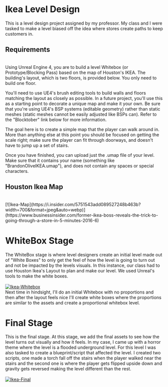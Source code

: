# Ikea Level Design
This is a level design project assigned by my professor. My class and I were tasked to make a level biased off the idea where stores create paths to keep customers in.

## Requirements
<br>
Using Unreal Engine 4, you are to build a level Whitebox (or Prototype/Blocking Pass) based on the map of Houston's IKEA. The building's layout, which is two floors, is provided below. You only need to build one floor.

You'll need to use UE4's brush editing tools to build walls and floors matching the layout as closely as possible. In a future project, you'll use this as a starting point to decorate a unique map and make it your own. Be sure that you're using UE4's BSP systems (editable geometry) rather than static meshes (static meshes cannot be easily adjusted like BSPs can). Refer to the "Blocktober" link below for more information.

The goal here is to create a simple map that the player can walk around in. More than anything else at this point you should be focused on getting the scale right; make sure the player can fit through doorways, and doesn't have to jump up a set of stairs.

Once you have finished, you can upload just the .umap file of your level. Make sure that it contains your name (something like "BrandonOliveIKEA.umap"), and does not contain any spaces or special characters.

## Houston Ikea Map
<br>
[![Ikea-Map](https://i.insider.com/5751543add089527248b463b?width=700&format=jpeg&auto=webp)](https://www.businessinsider.com/former-ikea-boss-reveals-the-trick-to-going-through-a-store-in-5-minutes-2016-6)

# WhiteBox Stage
The WhiteBox stage is where level designers create an initial level made out of "White Boxes" to only get the feel of how the level is going to turn out and not be impacted by the levels visuals. 
In this instance, our class had to use Houston Ikea's Layout to plan and make our level. 
We used Unreal's tools to make the white boxes. 
<br><br>
[![Ikea-Whitebox](http://img.youtube.com/vi/12ucy3vW3tk/mqdefault.jpg)](https://www.youtube.com/watch?v=12ucy3vW3tk)
<br>
Next time in hindsight, I'll do an initial Whitebox with no proportions and then after the layout feels nice I'll create white boxes where the proportions are similar to the assets and create a proportional whitebox level.

# Final Stage
This is the final stage. At this stage, we add the final assets to see how the level turns out visually and how it feels. 
In my case, I came up with a horror theme where the level is a flooded underground level. For this level I was also tasked to create a blueprint/script that affected the level. 
I created two scripts, one made a torch fall off the stairs when the player walked near the stairs and the second one is where the player gets flipped upside down and gravity gets reversed making the level different than the rest. 
<br><br>
[![Ikea-Final](http://img.youtube.com/vi/PFMHNsYjHXA/mqdefault.jpg)](https://www.youtube.com/watch?v=PFMHNsYjHXA)

